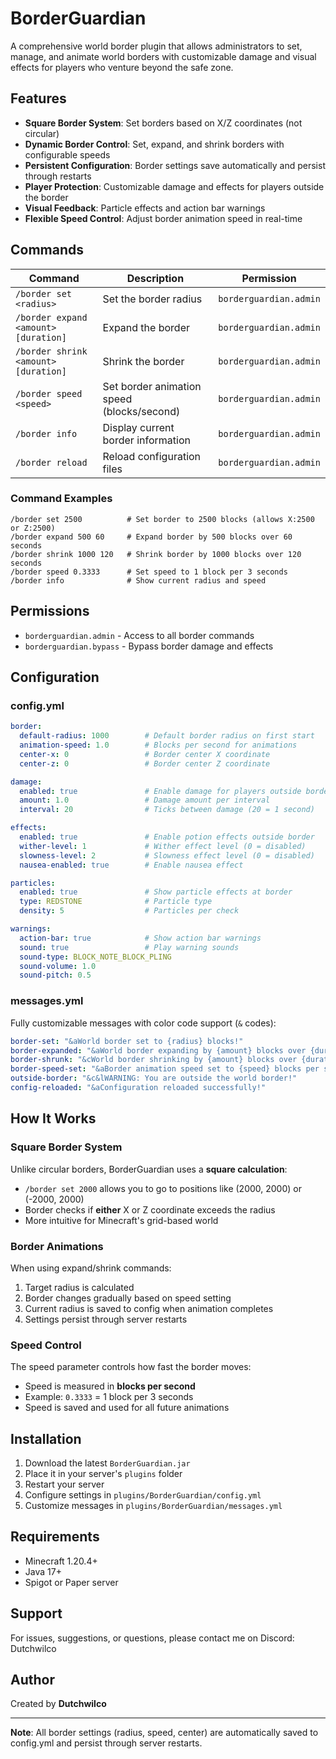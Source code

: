 # BorderGuardian

A comprehensive world border plugin that allows administrators to set, manage, and animate world borders with customizable damage and visual effects for players who venture beyond the safe zone.

## Features

- **Square Border System**: Set borders based on X/Z coordinates (not circular)
- **Dynamic Border Control**: Set, expand, and shrink borders with configurable speeds
- **Persistent Configuration**: Border settings save automatically and persist through restarts
- **Player Protection**: Customizable damage and effects for players outside the border
- **Visual Feedback**: Particle effects and action bar warnings
- **Flexible Speed Control**: Adjust border animation speed in real-time

## Commands

| Command | Description | Permission |
|---------|-------------|------------|
| `/border set <radius>` | Set the border radius | `borderguardian.admin` |
| `/border expand <amount> [duration]` | Expand the border | `borderguardian.admin` |
| `/border shrink <amount> [duration]` | Shrink the border | `borderguardian.admin` |
| `/border speed <speed>` | Set border animation speed (blocks/second) | `borderguardian.admin` |
| `/border info` | Display current border information | `borderguardian.admin` |
| `/border reload` | Reload configuration files | `borderguardian.admin` |

### Command Examples

```
/border set 2500          # Set border to 2500 blocks (allows X:2500 or Z:2500)
/border expand 500 60     # Expand border by 500 blocks over 60 seconds
/border shrink 1000 120   # Shrink border by 1000 blocks over 120 seconds
/border speed 0.3333      # Set speed to 1 block per 3 seconds
/border info              # Show current radius and speed
```

## Permissions

- `borderguardian.admin` - Access to all border commands
- `borderguardian.bypass` - Bypass border damage and effects

## Configuration

### config.yml

```yaml
border:
  default-radius: 1000        # Default border radius on first start
  animation-speed: 1.0        # Blocks per second for animations
  center-x: 0                 # Border center X coordinate
  center-z: 0                 # Border center Z coordinate

damage:
  enabled: true               # Enable damage for players outside border
  amount: 1.0                 # Damage amount per interval
  interval: 20                # Ticks between damage (20 = 1 second)

effects:
  enabled: true               # Enable potion effects outside border
  wither-level: 1             # Wither effect level (0 = disabled)
  slowness-level: 2           # Slowness effect level (0 = disabled)
  nausea-enabled: true        # Enable nausea effect

particles:
  enabled: true               # Show particle effects at border
  type: REDSTONE              # Particle type
  density: 5                  # Particles per check

warnings:
  action-bar: true            # Show action bar warnings
  sound: true                 # Play warning sounds
  sound-type: BLOCK_NOTE_BLOCK_PLING
  sound-volume: 1.0
  sound-pitch: 0.5
```

### messages.yml

Fully customizable messages with color code support (`&` codes):

```yaml
border-set: "&aWorld border set to {radius} blocks!"
border-expanded: "&aWorld border expanding by {amount} blocks over {duration} seconds!"
border-shrunk: "&cWorld border shrinking by {amount} blocks over {duration} seconds!"
border-speed-set: "&aBorder animation speed set to {speed} blocks per second!"
outside-border: "&c&lWARNING: You are outside the world border!"
config-reloaded: "&aConfiguration reloaded successfully!"
```

## How It Works

### Square Border System

Unlike circular borders, BorderGuardian uses a **square calculation**:
- `/border set 2000` allows you to go to positions like (2000, 2000) or (-2000, 2000)
- Border checks if **either** X or Z coordinate exceeds the radius
- More intuitive for Minecraft's grid-based world

### Border Animations

When using expand/shrink commands:
1. Target radius is calculated
2. Border changes gradually based on speed setting
3. Current radius is saved to config when animation completes
4. Settings persist through server restarts

### Speed Control

The speed parameter controls how fast the border moves:
- Speed is measured in **blocks per second**
- Example: `0.3333` = 1 block per 3 seconds
- Speed is saved and used for all future animations

## Installation

1. Download the latest `BorderGuardian.jar`
2. Place it in your server's `plugins` folder
3. Restart your server
4. Configure settings in `plugins/BorderGuardian/config.yml`
5. Customize messages in `plugins/BorderGuardian/messages.yml`

## Requirements

- Minecraft 1.20.4+
- Java 17+
- Spigot or Paper server

## Support

For issues, suggestions, or questions, please contact me on Discord: Dutchwilco

## Author

Created by **Dutchwilco**

---

**Note**: All border settings (radius, speed, center) are automatically saved to config.yml and persist through server restarts.
